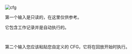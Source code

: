 ![cfg](docs/movie/cfg-options.png)

第一个输入是只读的，在这里仅供参考。

它包含工作记录并是自动执行的。

<br />

第二个输入您应该粘贴您自定义的 CFG，它将在回放开始时执行。